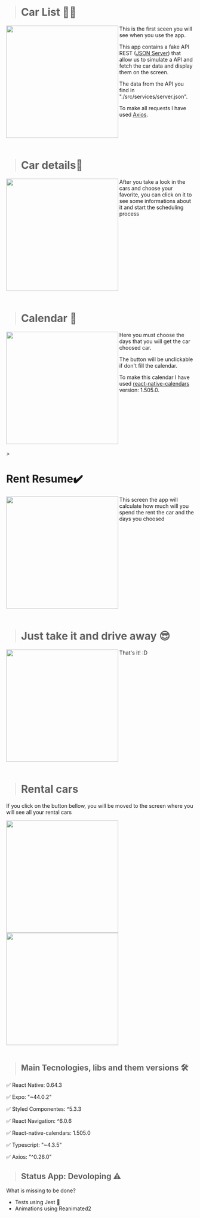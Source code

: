 
><h1>Car List 🚙🚗</h1>
 <img src="https://user-images.githubusercontent.com/82423216/159882283-70871e9f-e1cd-45ae-832a-0d2d9761525a.jpeg" width="300px" align="left"/> 
  <p>This is the first sceen you will see when you use the app.</p>
  <p>This app contains a fake API REST (<a href="https://github.com/typicode/json-server">JSON Server</a>) that allow us to simulate a API and fetch
  the car data and display them on the screen.</p>
  <p>The data from the API you find in "./src/services/server.json".</p>
  To make all requests I have used <a href="https://axios-http.com/">Axios</a>.
<br clear="left"/>
<br />

><h1>Car details📜</h1>
<img src="https://user-images.githubusercontent.com/82423216/159886536-bcdc8564-d5a0-4917-9197-8e0567f43bf8.jpeg" width="300px" align="left"/>
<p>After you take a look in the cars and choose your favorite, you can click on it to see some informations about it and start the scheduling process</p>

<br clear="left"/>
<br />

><h1>Calendar 📆</h1>
<img src="https://user-images.githubusercontent.com/82423216/159889119-6b0e1bc0-0c92-4d3d-add4-8b1f5dcb588e.jpeg"  width="300px" align="left"/>
<p>Here you must choose the days that you will get the car choosed car.</p>
<p>The button will be unclickable if don't fill the calendar.</p>
<p>To make this calendar I have used <a href="https://github.com/wix/react-native-calendars">react-native-calendars</a> version: 1.505.0.</p>

<br clear="left"/>
<br />
><h1>Rent Resume✔️</h1>
<img src="https://user-images.githubusercontent.com/82423216/159890729-1aa81ae0-0b36-4651-8672-e2979db01466.jpeg" width="300px" align="left"/>
<p>This screen the app will calculate how much will you spend the rent the car and the days you choosed</p>

<br clear="left"/>
<br />

><h1>Just take it and drive away 😎 </h1>
<img src="https://user-images.githubusercontent.com/82423216/159891625-c3d86253-cafd-4bb0-996b-bddf6dec1fef.jpeg" width="300px" align="left"/>
<p>That's it! :D
  
<br clear="left"/>
<br />
 
><h1>Rental cars</h1>
<p>If you click on the button bellow, you will be moved to the screen where you will see all your rental cars</p>
<img src="https://user-images.githubusercontent.com/82423216/159892442-cd0a50cd-9743-4dc7-b1a9-c661b679bbba.png" width="300px" align="left"/>
<img src="https://user-images.githubusercontent.com/82423216/159900242-a1f51ffc-99c1-42d8-8606-808dfc6a0e74.jpeg" width="300px" align="left"/>

<br clear="left"/>
<br />

  ><h2>Main Tecnologies, libs and them versions 🛠 </h2>

  <p>✅ React Native: 0.64.3</p>
  <p>✅ Expo: "~44.0.2"</p>
  <p>✅ Styled Componentes: ^5.3.3</p>
  <p>✅ React Navigation: ^6.0.6</p>
  <p>✅ React-native-calendars: 1.505.0</p>
  <p>✅ Typescript: "~4.3.5"</p>
  <p>✅ Axios: "^0.26.0"</p>
  
><h2>Status App: Devoloping ⚠️</h2>
<p>What is missing to be done?</p>
<ul>
 <li>Tests using Jest 🧪</li>
 <li>Animations using Reanimated2</li>
 </ul>
  
